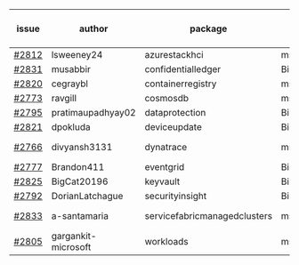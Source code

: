 | issue | author | package | assignee | bot advice | created date of issue | target release date | date from target |
| ------ | ------ | ------ | ------ | ------ | ------ | ------ | :-----: |
| [#2812](https://github.com/Azure/sdk-release-request/issues/2812) | lsweeney24 | azurestackhci | msyyc |   | 05-16 | 05-30 |   |
| [#2831](https://github.com/Azure/sdk-release-request/issues/2831) | musabbir | confidentialledger | BigCat20196 |   | 05-19 | 06-02 |   |
| [#2820](https://github.com/Azure/sdk-release-request/issues/2820) | cegraybl | containerregistry | msyyc |   | 05-17 | 05-31 |   |
| [#2773](https://github.com/Azure/sdk-release-request/issues/2773) | ravgill | cosmosdb | msyyc |   | 05-10 | 05-12 |   |
| [#2795](https://github.com/Azure/sdk-release-request/issues/2795) | pratimaupadhyay02 | dataprotection | BigCat20196 |   | 05-13 | 05-30 |   |
| [#2821](https://github.com/Azure/sdk-release-request/issues/2821) | dpokluda | deviceupdate | BigCat20196 |   | 05-18 | 05-31 |   |
| [#2766](https://github.com/Azure/sdk-release-request/issues/2766) | divyansh3131 | dynatrace | msyyc | new comment.  <br> | 05-10 | 06-07 |   |
| [#2777](https://github.com/Azure/sdk-release-request/issues/2777) | Brandon411 | eventgrid | BigCat20196 |   | 05-11 | 05-13 |   |
| [#2825](https://github.com/Azure/sdk-release-request/issues/2825) | BigCat20196 | keyvault | BigCat20196 |   | 05-19 | 05-25 |   |
| [#2792](https://github.com/Azure/sdk-release-request/issues/2792) | DorianLatchague | securityinsight | BigCat20196 |   | 05-12 | 05-16 |   |
| [#2833](https://github.com/Azure/sdk-release-request/issues/2833) | a-santamaria | servicefabricmanagedclusters | msyyc |   release date < 2 ! <br> | 05-19 | 05-23 | 2 |
| [#2805](https://github.com/Azure/sdk-release-request/issues/2805) | gargankit-microsoft | workloads | msyyc |   | 05-16 | 06-15 |   |

